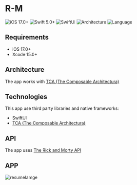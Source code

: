 # R-M

![iOS 17.0+](https://img.shields.io/badge/iOS-17.0%2B-red?style=plastic?label=healthinesses)
![Swift 5.0+](https://img.shields.io/badge/Swift-5.0%2B-ff69b4?style=plastic?label=healthinesses)
![SwiftUI](https://img.shields.io/badge/UIFramework-SwiftUI-blueviolet?style=plastic?label=healthinesses)
![Architecture](https://img.shields.io/badge/architecture-TCA-green?style=plastic?label=healthinesses)
![Language](https://img.shields.io/badge/Language-Swift-purple?style=plastic?label=healthinesses)

## Requirements

- iOS 17.0+
- Xcode 15.0+

## Architecture

The app works with [TCA (The Composable Architectura)](https://www.pointfree.co/collections/composable-architecture)

## Technologies

This app use third party libraries and native frameworks:
- SwiftUI
- [TCA (The Composable Architectura)](https://github.com/pointfreeco/swift-composable-architecture)

## API

The app uses [The Rick and Morty API](https://rickandmortyapi.com/)

## APP

![resumeIamge](https://github.com/thais1771/R-M/assets/39219219/d3e81b78-816c-42b4-b783-2dda95c7963c)

